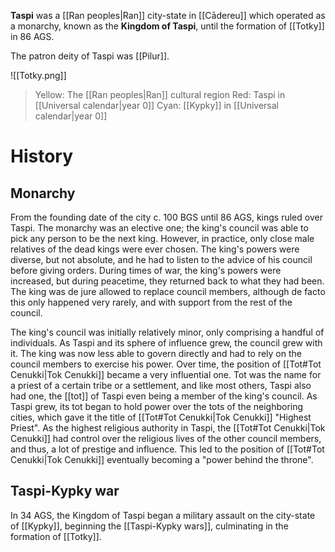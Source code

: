 **Taspi** was a [[Ran peoples|Ran]] city-state in [[Cādereu]] which operated as a monarchy, known as the **Kingdom of Taspi**, until the formation of [[Totky]] in 86 AGS.

The patron deity of Taspi was [[Pilur]].

![[Totky.png]]
> Yellow: The [[Ran peoples|Ran]] cultural region
> Red: Taspi in [[Universal calendar|year 0]]
> Cyan: [[Kypky]] in [[Universal calendar|year 0]]

# History
## Monarchy
From the founding date of the city c. 100 BGS until 86 AGS, kings ruled over Taspi. The monarchy was an elective one; the king's council was able to pick any person to be the next king. However, in practice, only close male relatives of the dead kings were ever chosen. The king's powers were diverse, but not absolute, and he had to listen to the advice of his council before giving orders. During times of war, the king's powers were increased, but during peacetime, they returned back to what they had been. The king was de jure allowed to replace council members, although de facto this only happened very rarely, and with support from the rest of the council.

The king's council was initially relatively minor, only comprising a handful of individuals. As Taspi and its sphere of influence grew, the council grew with it. The king was now less able to govern directly and had to rely on the council members to exercise his power. Over time, the position of [[Tot#Tot Cenukki|Tok Cenukki]] became a very influential one. Tot was the name for a priest of a certain tribe or a settlement, and like most others, Taspi also had one, the [[tot]] of Taspi even being a member of the king's council. As Taspi grew, its tot began to hold power over the tots of the neighboring cities, which gave it the title of [[Tot#Tot Cenukki|Tok Cenukki]] "Highest Priest". As the highest religious authority in Taspi, the [[Tot#Tot Cenukki|Tok Cenukki]] had control over the religious lives of the other council members, and thus, a lot of prestige and influence. This led to the position of [[Tot#Tot Cenukki|Tok Cenukki]] eventually becoming a "power behind the throne".

## Taspi-Kypky war
In 34 AGS, the Kingdom of Taspi began a military assault on the city-state of [[Kypky]], beginning the [[Taspi-Kypky wars]], culminating in the formation of [[Totky]].